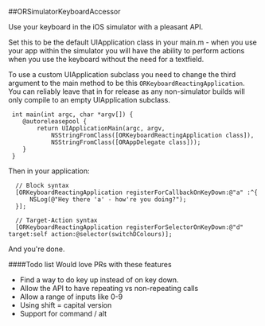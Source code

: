 ##ORSimulatorKeyboardAccessor

Use your keyboard in the iOS simulator with a pleasant API. 

Set this to be the default UIApplication class in your main.m - when you use
your app within the simulator you will have the ability to perform actions
when you use the keyboard without the need for a textfield.

To use a custom UIApplication subclass you need to change the third argument
to the main method to be this `ORKeyboardReactingApplication`. You can reliably leave that in for release as any non-simulator builds will only compile to an empty UIApplication subclass.

``` objc
 int main(int argc, char *argv[]) {
    @autoreleasepool {
        return UIApplicationMain(argc, argv,
            NSStringFromClass([ORKeyboardReactingApplication class]),
            NSStringFromClass([ORAppDelegate class]));
    }
 }
```

Then in your application:

```objc
  // Block syntax
  [ORKeyboardReactingApplication registerForCallbackOnKeyDown:@"a" :^{
      NSLog(@"Hey there 'a' - how're you doing?");
  }];
  
  // Target-Action syntax  
  [ORKeyboardReactingApplication registerForSelectorOnKeyDown:@"d" target:self action:@selector(switchDColours)];
```

And you're done.

####Todo list
Would love PRs with these features

* Find a way to do key up instead of on key down.
* Allow the API to have repeating vs non-repeating calls
* Allow a range of inputs like 0-9
* Using shift = capital version
* Support for command / alt